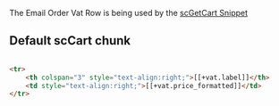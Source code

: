 The Email Order Vat Row is being used by the [scGetCart Snippet](../Snippets/scGetCart) 

## Default scCart chunk

```` html

<tr>
    <th colspan="3" style="text-align:right;">[[+vat.label]]</th>
    <td style="text-align:right;">[[+vat.price_formatted]]</td>
</tr>
````